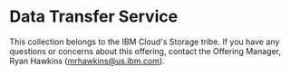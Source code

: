 # Data Transfer Service

This collection belongs to the IBM Cloud's Storage tribe. If you have any questions or concerns about this offering, contact the Offering Manager, Ryan Hawkins (mrhawkins@us.ibm.com).
